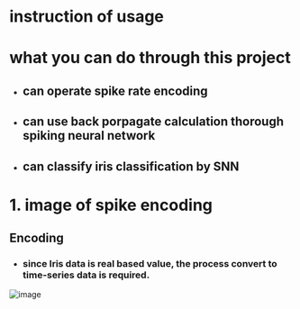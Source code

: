# instruction of usage

# what you can do through this project
+ ## can operate spike rate encoding
+ ## can use back porpagate calculation thorough spiking neural network
+ ## can classify iris classification by SNN

# 1. image of spike encoding

## Encoding
+ ### since Iris data is real based value, the process convert to time-series data is required.  
![image](https://github.com/GTAKAGI/PSNN/assets/114473358/45354d11-0aa2-4eb5-a16b-735e24dc6366)
